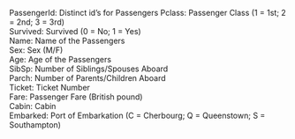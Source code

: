 PassengerId: Distinct id’s for Passengers 
Pclass: Passenger Class (1 = 1st; 2 = 2nd; 3 = 3rd)  
Survived: Survived (0 = No; 1 = Yes)  
Name: Name of the Passengers   
Sex: Sex (M/F)  
Age: Age of the Passengers  
SibSp: Number of Siblings/Spouses Aboard  
Parch: Number of Parents/Children Aboard  
Ticket: Ticket Number  
Fare: Passenger Fare (British pound)  
Cabin: Cabin  
Embarked: Port of Embarkation (C = Cherbourg; Q = Queenstown; S = Southampton)  
 
